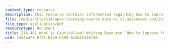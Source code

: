 ```yaml
---
content_type: resource
description: This resource contains information regarding how to improve your writing.
file: /media/https%3A/open-learning-course-data-rc.s3.amazonaws.com/21a-461-what-is-capitalism-fall-2013/7ab4ad7d0ff1b4b9b3990a2b55416f40_MIT21A_461F13_Hw_to_Imp_Wr.pdf
file_type: application/pdf
resourcetype: Document
title: 21A.461 What is Captitalism? Writing Resource "How to Improve Your Writing"
uid: 7ab4ad7d-0ff1-b4b9-b399-0a2b55416f40
---
```

